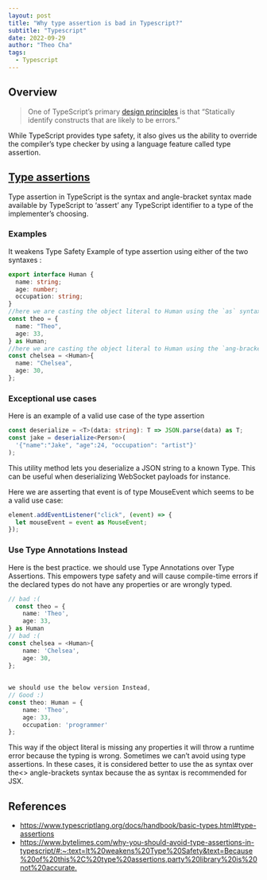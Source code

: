 ```yaml
---
layout: post
title: "Why type assertion is bad in Typescript?"
subtitle: "Typescript"
date: 2022-09-29
author: "Theo Cha"
tags:
  - Typescript
---
```


## Overview

> One of TypeScript’s primary [design principles](https://github.com/microsoft/TypeScript/wiki/TypeScript-Design-Goals) is that “Statically identify constructs that are likely to be errors.”

While TypeScript provides type safety, it also gives us the ability to override the compiler’s type checker by using a language feature called type assertion.

## [Type assertions](https://www.typescriptlang.org/docs/handbook/basic-types.html#type-assertions)

Type assertion in TypeScript is the syntax and angle-bracket syntax made available by TypeScript to ‘assert’ any TypeScript identifier to a type of the implementer’s choosing.

### Examples

It weakens Type Safety
Example of type assertion using either of the two syntaxes :

```ts
export interface Human {
  name: string;
  age: number;
  occupation: string;
}
//here we are casting the object literal to Human using the `as` syntax for type assertion
const theo = {
  name: "Theo",
  age: 33,
} as Human;
//here we are casting the object literal to Human using the `ang-bracket` syntax of type assertion
const chelsea = <Human>{
  name: "Chelsea",
  age: 30,
};
```

### Exceptional use cases

Here is an example of a valid use case of the type assertion

```ts
const deserialize = <T>(data: string): T => JSON.parse(data) as T;
const jake = deserialize<Person>(
  '{"name":"Jake", "age":24, "occupation": "artist"}'
);
```

This utility method lets you deserialize a JSON string to a known Type. This can be useful when deserializing WebSocket payloads for instance.

Here we are asserting that event is of type MouseEvent which seems to be a valid use case:

```ts
element.addEventListener("click", (event) => {
  let mouseEvent = event as MouseEvent;
});
```

### Use Type Annotations Instead

Here is the best practice. we should use Type Annotations over Type Assertions. This empowers type safety and will cause compile-time errors if the declared types do not have any properties or are wrongly typed.

```ts
// bad :(
  const theo = {
    name: 'Theo',
    age: 33,
} as Human
// bad :(
const chelsea = <Human>{
    name: 'Chelsea',
    age: 30,
};
 
 
we should use the below version Instead,
// Good :)
const theo: Human = {
    name: 'Theo',
    age: 33,
    occupation: 'programmer'
};
```

This way if the object literal is missing any properties it will throw a runtime error because the typing is wrong. Sometimes we can’t avoid using type assertions. In these cases, it is considered better to use the as syntax over the<> angle-brackets syntax because the as syntax is recommended for JSX.

## References

- <https://www.typescriptlang.org/docs/handbook/basic-types.html#type-assertions>
- <https://www.bytelimes.com/why-you-should-avoid-type-assertions-in-typescript/#:~:text=It%20weakens%20Type%20Safety&text=Because%20of%20this%2C%20type%20assertions,party%20library%20is%20not%20accurate.>
